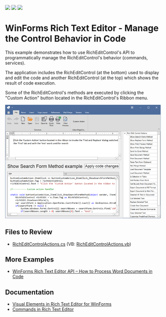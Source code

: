 <!-- default badges list -->
![](https://img.shields.io/endpoint?url=https://codecentral.devexpress.com/api/v1/VersionRange/128612295/20.1.2%2B)
[![](https://img.shields.io/badge/Open_in_DevExpress_Support_Center-FF7200?style=flat-square&logo=DevExpress&logoColor=white)](https://supportcenter.devexpress.com/ticket/details/T210437)
[![](https://img.shields.io/badge/📖_How_to_use_DevExpress_Examples-e9f6fc?style=flat-square)](https://docs.devexpress.com/GeneralInformation/403183)
<!-- default badges end -->

# WinForms Rich Text Editor - Manage the Control Behavior in Code

This example demonstrates how to use RichEditControl's API to programmatically manage the RichEditControl's behavior (commands, services).

The application includes the RichEditControl (at the bottom) used to display and edit the code and another RichEditControl (at the top) which shows the result of code execution.

Some of the RichEditControl's methods are executed by clicking the "Custom Action" button located in the RichEditControl's Ribbon menu.

![application image](./media/image.png)

## Files to Review

* [RichEditControlActions.cs](./CS/RichEditAPISample/CodeExamples/RichEditControlActions.cs) (VB: [RichEditControlActions.vb](./VB/RichEditAPISample/CodeExamples/RichEditControlActions.vb))

## More Examples

* [WinForms Rich Text Editor API – How to Process Word Documents in Code](https://github.com/DevExpress-Examples/winforms-richedit-document-api)

## Documentation

* [Visual Elements in Rich Text Editor for WinForms](https://docs.devexpress.com/WindowsForms/9548/controls-and-libraries/rich-text-editor/visual-elements)
* [Commands in Rich Text Editor](https://docs.devexpress.com/WindowsForms/9328/controls-and-libraries/rich-text-editor/commands)
